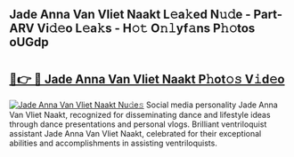 ## Jade Anna Van Vliet Naakt L𝚎a𝚔ed N𝚞𝚍e - Part-ARV Vi𝚍𝚎o L𝚎a𝚔s - H𝚘𝚝 O𝚗𝚕yf𝚊ns P𝚑𝚘tos oUGdp

# <h2><a href="http://kf989l.oniu.top/?m=Jade+Anna+Van+Vliet+Naakt">🔗👉 🔴 Jade Anna Van Vliet Naakt P𝚑ot𝚘𝚜 V𝚒d𝚎o</a></h2>

[![Jade Anna Van Vliet Naakt Nu𝚍e𝚜](https://i.imgur.com/0qMVB7G.gif)](http://kf989l.oniu.top/?m=Jade+Anna+Van+Vliet+Naakt)
Social media personality Jade Anna Van Vliet Naakt, recognized for disseminating dance and lifestyle ideas through dance presentations and personal vlogs. Brilliant ventriloquist assistant Jade Anna Van Vliet Naakt, celebrated for their exceptional abilities and accomplishments in assisting ventriloquists.  
